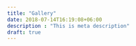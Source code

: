 ```yaml
---
title: "Gallery"
date: 2018-07-14T16:19:08+06:00
description : "This is meta description"
draft: true
---
```


